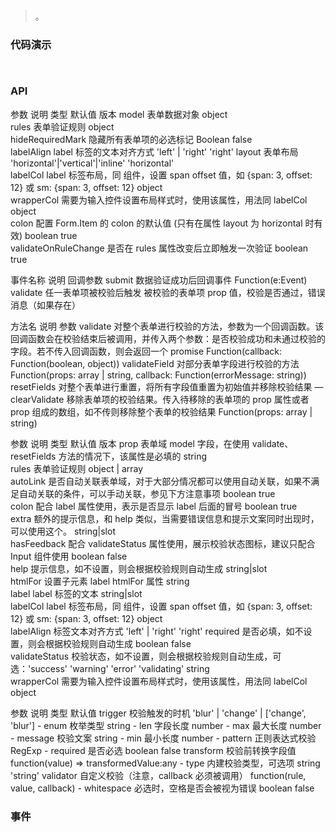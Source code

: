 #   

>  。


###  代码演示

```
 
```

### API
参数	说明	类型	默认值	版本
model	表单数据对象	object		
rules	表单验证规则	object		
hideRequiredMark	隐藏所有表单项的必选标记	Boolean	false	
labelAlign	label 标签的文本对齐方式	'left' | 'right'	'right'	
layout	表单布局	'horizontal'|'vertical'|'inline'	'horizontal'	
labelCol	label 标签布局，同 <Col> 组件，设置 span offset 值，如 {span: 3, offset: 12} 或 sm: {span: 3, offset: 12}	object		
wrapperCol	需要为输入控件设置布局样式时，使用该属性，用法同 labelCol	object		
colon	配置 Form.Item 的 colon 的默认值 (只有在属性 layout 为 horizontal 时有效)	boolean	true	
validateOnRuleChange	是否在 rules 属性改变后立即触发一次验证	boolean	true	


事件名称	说明	回调参数
submit	数据验证成功后回调事件	Function(e:Event)
validate	任一表单项被校验后触发	被校验的表单项 prop 值，校验是否通过，错误消息（如果存在）


方法名	说明	参数
validate	对整个表单进行校验的方法，参数为一个回调函数。该回调函数会在校验结束后被调用，并传入两个参数：是否校验成功和未通过校验的字段。若不传入回调函数，则会返回一个 promise	Function(callback: Function(boolean, object))
validateField	对部分表单字段进行校验的方法	Function(props: array | string, callback: Function(errorMessage: string))
resetFields	对整个表单进行重置，将所有字段值重置为初始值并移除校验结果	—
clearValidate	移除表单项的校验结果。传入待移除的表单项的 prop 属性或者 prop 组成的数组，如不传则移除整个表单的校验结果	Function(props: array | string)



参数	说明	类型	默认值	版本
prop	表单域 model 字段，在使用 validate、resetFields 方法的情况下，该属性是必填的	string		
rules	表单验证规则	object | array		
autoLink	是否自动关联表单域，对于大部分情况都可以使用自动关联，如果不满足自动关联的条件，可以手动关联，参见下方注意事项	boolean	true	
colon	配合 label 属性使用，表示是否显示 label 后面的冒号	boolean	true	
extra	额外的提示信息，和 help 类似，当需要错误信息和提示文案同时出现时，可以使用这个。	string|slot		
hasFeedback	配合 validateStatus 属性使用，展示校验状态图标，建议只配合 Input 组件使用	boolean	false	
help	提示信息，如不设置，则会根据校验规则自动生成	string|slot		
htmlFor	设置子元素 label htmlFor 属性	string		
label	label 标签的文本	string|slot		
labelCol	label 标签布局，同 <Col> 组件，设置 span offset 值，如 {span: 3, offset: 12} 或 sm: {span: 3, offset: 12}	object		
labelAlign	标签文本对齐方式	'left' | 'right'	'right'	
required	是否必填，如不设置，则会根据校验规则自动生成	boolean	false	
validateStatus	校验状态，如不设置，则会根据校验规则自动生成，可选：'success' 'warning' 'error' 'validating'	string		
wrapperCol	需要为输入控件设置布局样式时，使用该属性，用法同 labelCol	object		



参数	说明	类型	默认值
trigger	校验触发的时机	'blur' | 'change' | ['change', 'blur']	-
enum	枚举类型	string	-
len	字段长度	number	-
max	最大长度	number	-
message	校验文案	string	-
min	最小长度	number	-
pattern	正则表达式校验	RegExp	-
required	是否必选	boolean	false
transform	校验前转换字段值	function(value) => transformedValue:any	-
type	内建校验类型，可选项	string	'string'
validator	自定义校验（注意，callback 必须被调用）	function(rule, value, callback)	-
whitespace	必选时，空格是否会被视为错误	boolean	false






 


### 事件

 

